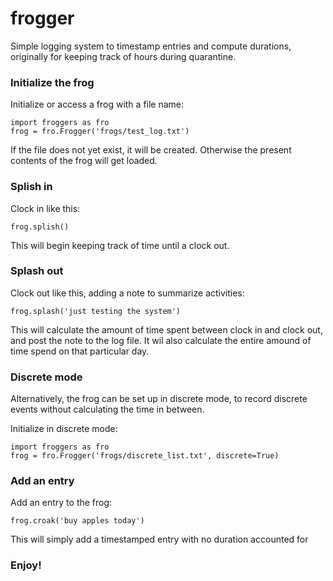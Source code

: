 # frogger
Simple logging system to timestamp entries and compute durations, originally for keeping track of hours during quarantine.

### Initialize the frog

Initialize or access a frog with a file name:
```buildoutcfg
import froggers as fro
frog = fro.Frogger('frogs/test_log.txt')
```

If the file does not yet exist, it will be created.  Otherwise the present contents of the frog will get loaded.

### Splish in

Clock in like this:

```buildoutcfg
frog.splish()
```

This will begin keeping track of time until a clock out.

### Splash out

Clock out like this, adding a note to summarize activities:

```
frog.splash('just testing the system')
```

This will calculate the amount of time spent between clock in and clock out, and post the note to the log file.  It wil also calculate the entire amound of time spend on that particular day.

### Discrete mode

Alternatively, the frog can be set up in discrete mode, to record discrete events without calculating the time in between.  

Initialize in discrete mode:

```buildoutcfg
import froggers as fro
frog = fro.Frogger('frogs/discrete_list.txt', discrete=True)
```

### Add an entry

Add an entry to the frog:

```buildoutcfg
frog.croak('buy apples today')
```

This will simply add a timestamped entry with no duration accounted for

### Enjoy!